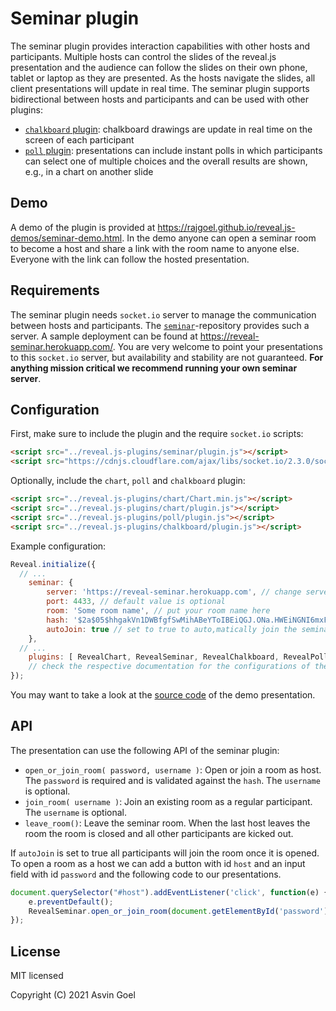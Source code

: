 # Seminar plugin

The seminar plugin provides interaction capabilities with other hosts and participants. Multiple hosts can control the slides of the reveal.js presentation and the audience can follow the slides on their own phone, tablet or laptop as they are presented. As the hosts navigate the slides, all client presentations will update in real time. The seminar plugin supports bidirectional between hosts and participants and can be used with other plugins:

- [`chalkboard` plugin](https://github.com/rajgoel/reveal.js-plugins/tree/master/chalkboard): chalkboard drawings are update in real time on the screen of each participant
- [`poll` plugin](https://github.com/rajgoel/reveal.js-plugins/tree/master/poll): presentations can include instant polls in which participants can select one of multiple choices and the overall results are shown, e.g., in a chart on another slide

## Demo

A demo of the plugin is provided at <https://rajgoel.github.io/reveal.js-demos/seminar-demo.html>. In the demo anyone can open a seminar room to become a host and share a link with the room name to anyone else. Everyone with the link can follow the hosted presentation.

## Requirements

The seminar plugin needs `socket.io` server to manage the communication between hosts and participants. The [`seminar`](https://github.com/rajgoel/seminar)-repository provides such a server. A sample deployment can be found at <https://reveal-seminar.herokuapp.com/>. You are very welcome to point your presentations to this `socket.io` server, but availability and stability are not guaranteed. **For anything mission critical we recommend running your own seminar server**.

## Configuration

First, make sure to include the plugin and the require `socket.io` scripts:

```html
<script src="../reveal.js-plugins/seminar/plugin.js"></script>
<script src="https://cdnjs.cloudflare.com/ajax/libs/socket.io/2.3.0/socket.io.js"></script>
```

Optionally, include the `chart`, `poll` and `chalkboard`  plugin:
```html
<script src="../reveal.js-plugins/chart/Chart.min.js"></script>
<script src="../reveal.js-plugins/chart/plugin.js"></script>
<script src="../reveal.js-plugins/poll/plugin.js"></script>
<script src="../reveal.js-plugins/chalkboard/plugin.js"></script>
```

Example configuration:
```javascript
Reveal.initialize({
  // ...
	seminar: {
		server: 'https://reveal-seminar.herokuapp.com', // change server as necessary
		port: 4433, // default value is optional
		room: 'Some room name', // put your room name here
		hash: '$2a$05$hhgakVn1DWBfgfSwMihABeYToIBEiQGJ.ONa.HWEiNGNI6mxFCy8S', // a hash is required for every seminar room and can be generated on the URL of the socket.io server
		autoJoin: true // set to true to auto,matically join the seminar room
	},
  // ...
	plugins: [ RevealChart, RevealSeminar, RevealChalkboard, RevealPoll  ]
	// check the respective documentation for the configurations of the other plugins
});
```
You may want to take a look at the [source code](https://github.com/rajgoel/reveal.js-demos) of the demo presentation.


## API

The presentation can use the following API of the seminar plugin:
- `open_or_join_room( password, username )`: Open or join a room as host. The `password` is required and is validated against the `hash`. The `username` is optional.
- `join_room( username )`: Join an existing room as a regular participant. The `username` is optional.
- `leave_room()`: Leave the seminar room. When the last host leaves the room the room is closed and all other participants are kicked out.

If `autoJoin` is set to true all participants will join the room once it is opened. To open a room as a host we can add a button with id `host` and an input field with id `password` and the following code to our presentations.

```javascript
document.querySelector("#host").addEventListener('click', function(e) {
	e.preventDefault();
	RevealSeminar.open_or_join_room(document.getElementById('password').value);
});
```
## License

MIT licensed

Copyright (C) 2021 Asvin Goel
